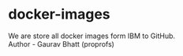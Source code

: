 # docker-images
We are store all docker images form IBM to GitHub.
<br>
Author - Gaurav Bhatt (proprofs)
